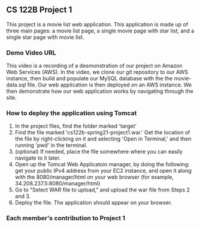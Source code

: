 ## CS 122B Project 1 

This project is a movie list web application. This application is made up of three main pages: a movie list page, a single movie page with star list, and a single star page with movie list.

### Demo Video URL


This video is a recording of a desmonstration of our project on Amazon Web Services (AWS). In the video, we clone our git repository to our AWS instance, then build and populate our MySQL database with the the movie-data.sql file. Our web application is then deployed on an AWS instance. We then demonstrate how our web application works by navigating through the site.


### How to deploy the application using Tomcat

1) In the project files, find the folder marked 'target'
2) Find the file marked 'cs122b-spring21-project1.war.' Get the location of the file by right-clicking on it and selecting 'Open in Terminal,' and then running 'pwd' in the terminal.
3) (optional) If needed, place the file somewhere where you can easily navigate to it later.
4) Open up the Tomcat Web Applicatoin manager, by doing the following: get your public IPv4 address from your EC2 instance, and open it along with the 8080/manager/html on your web browser (for example, 34.208.237.5:8080/manager/html)
5) Go to "Select WAR file to upload," and upload the war file from Steps 2 and 3.
6) Deploy the file. The application should appear on your browser.


### Each member's contribution to Project 1

